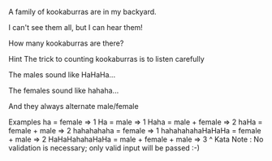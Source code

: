A family of kookaburras are in my backyard.

I can't see them all, but I can hear them!

How many kookaburras are there?

Hint
The trick to counting kookaburras is to listen carefully

The males sound like HaHaHa...

The females sound like hahaha...

And they always alternate male/female

Examples
ha = female => 1
Ha = male => 1
Haha = male + female => 2
haHa = female + male => 2
hahahahaha = female => 1
hahahahahaHaHaHa = female + male => 2
HaHaHahahaHaHa = male + female + male => 3
^ Kata Note : No validation is necessary; only valid input will be passed :-)

